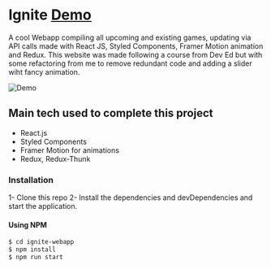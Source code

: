 # Ignite [Demo](http://joaquimgi.github.io/ignite-webapp)

A cool Webapp compiling all upcoming and existing games, updating via API calls made with React JS, Styled Components, Framer Motion animation and Redux. This website was made following a course from Dev Ed but with some refactoring from me to remove redundant code and adding a slider wiht fancy animation.

![Demo](GithubDemoGif.gif)

## Main tech used to complete this project

- React.js
- Styled Components
- Framer Motion for animations
- Redux, Redux-Thunk

### Installation

1- Clone this repo
2- Install the dependencies and devDependencies and start the application.

#### Using NPM

```sh
$ cd ignite-webapp
$ npm install
$ npm run start
```

